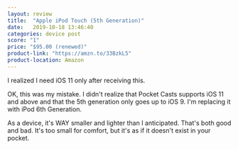 ```yaml
---
layout: review
title:  "Apple iPod Touch (5th Generation)"
date:   2019-10-18 13:46:40
categories: device post
score: "1"
price: "$95.00 (renewed)"
product-link: "https://amzn.to/33BzkL5"
product-location: Amazon
---
```

I realized I need iOS 11 only after receiving this.

OK, this was my mistake. I didn't realize that Pocket Casts supports iOS 11 and above and that the 5th generation only goes up to iOS 9. I'm replacing it with iPod 6th Generation.

As a device, it's WAY smaller and lighter than I anticipated. That's both good and bad. It's too small for comfort, but it's as if it doesn't exist in your pocket.